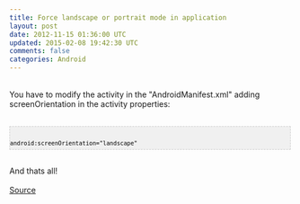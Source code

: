 ```yaml
---
title: Force landscape or portrait mode in application
layout: post
date: 2012-11-15 01:36:00 UTC
updated: 2015-02-08 19:42:30 UTC
comments: false
categories: Android
---
```

<br />You have to modify the activity in the "AndroidManifest.xml" adding screenOrientation in the activity properties:<br /><br /><pre style="background-image: URL(http://2.bp.blogspot.com/_z5ltvMQPaa8/SjJXr_U2YBI/AAAAAAAAAAM/46OqEP32CJ8/s320/codebg.gif); background: #f0f0f0; border: 1px dashed #CCCCCC; color: black; font-family: arial; font-size: 12px; height: auto; line-height: 20px; overflow: auto; padding: 0px; text-align: left; width: 99%;"><code style="color: black; word-wrap: normal;"> android:screenOrientation="landscape"  </code></pre><br />And thats all!<br /><br /><a href="http://stackoverflow.com/questions/2150287/force-an-android-activity-to-always-use-landscape-mode">Source</a>
